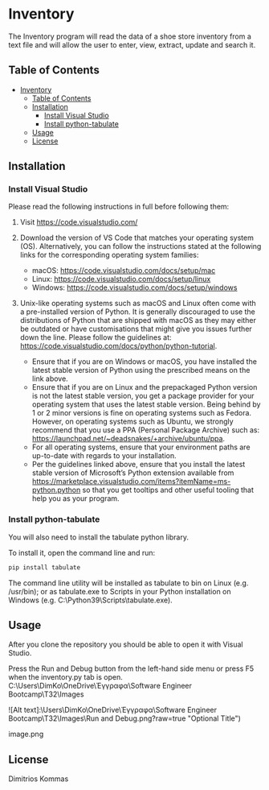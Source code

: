 # Inventory 

The Inventory program will read the data of a shoe store inventory from a text file and will allow the user to enter, view, extract, update and search it. 

## Table of Contents

- [Inventory](#inventory)
  - [Table of Contents](#table-of-contents)
  - [Installation](#installation)
    - [Install Visual Studio](#install-visual-studio)
    - [Install python-tabulate](#install-python-tabulate)
  - [Usage](#usage)
  - [License](#license)

## Installation

### Install Visual Studio

Please read the following instructions in full before following them:
1. Visit https://code.visualstudio.com/

2. Download the version of VS Code that matches your operating system (OS). Alternatively, you can follow the instructions stated at the following links for the corresponding operating system families:
    * macOS: https://code.visualstudio.com/docs/setup/mac
    * Linux: https://code.visualstudio.com/docs/setup/linux
    * Windows: https://code.visualstudio.com/docs/setup/windows
    
3. Unix-like operating systems such as macOS and Linux often come with a pre-installed version of Python. It is generally discouraged to use the distributions of Python that are shipped with macOS as they may either be outdated or have customisations that might give you issues further down the line. Please follow the guidelines at: https://code.visualstudio.com/docs/python/python-tutorial.
    * Ensure that if you are on Windows or macOS, you have installed the latest stable version of Python using the prescribed means on the link above.
    * Ensure that if you are on Linux and the prepackaged Python version is not the latest stable version, you get a package provider for your operating system that uses the latest stable version. Being behind by 1 or 2 minor versions is fine on operating systems such as Fedora. However, on operating systems such as Ubuntu, we strongly recommend that you use a PPA (Personal Package Archive) such as: https://launchpad.net/~deadsnakes/+archive/ubuntu/ppa.
    * For all operating systems, ensure that your environment paths are up-to-date with regards to your installation.
    * Per the guidelines linked above, ensure that you install the latest stable version of Microsoft’s Python extension available from https://marketplace.visualstudio.com/items?itemName=ms-python.python so that you get tooltips and other useful tooling that help you as your program.

### Install python-tabulate

You will also need to install the tabulate python library.

To install it, open the command line and run:

```bash
pip install tabulate
```

The command line utility will be installed as tabulate to bin on Linux (e.g. /usr/bin); or as tabulate.exe to Scripts in your Python installation on Windows (e.g. C:\Python39\Scripts\tabulate.exe).

## Usage

After you clone the repository you should be able to open it with Visual Studio.

Press the Run and Debug button from the left-hand side menu or press F5 when the inventory.py tab is open.
C:\Users\DimKo\OneDrive\Έγγραφα\Software Engineer Bootcamp\T32\Images

![Alt text]:\Users\DimKo\OneDrive\Έγγραφα\Software Engineer Bootcamp\T32\Images\Run and Debug.png?raw=true "Optional Title")

image.png


## License

Dimitrios Kommas 
